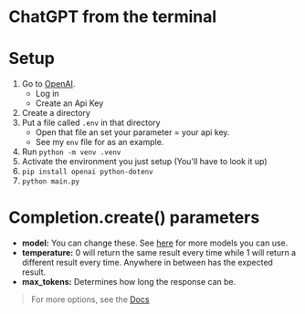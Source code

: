 # ChatGPT from the terminal

# Setup
1. Go to [OpenAI](https://platform.openai.com/).
    - Log in
    - Create an Api Key
2. Create a directory
3. Put a file called `.env` in that directory
    - Open that file an set your parameter = your api key.
    - See my `env` file for as an example.
4. Run `python -m venv .venv`
5. Activate the environment you just setup (You'll have to look it up)
6. `pip install openai python-dotenv`
7. `python main.py`

# Completion.create() parameters
- **model:** You can change these. See [here](https://platform.openai.com/docs/models) for more models you can use.  
- **temperature:** 0 will return the same result every time while 1 will return a different result every time. Anywhere in between has the expected result.  
- **max_tokens:** Determines how long the response can be.  
> For more options, see the [Docs](https://platform.openai.com/docs/api-reference/completions/create)
